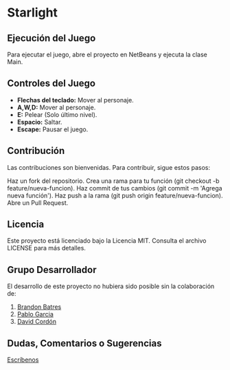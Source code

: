 # Starlight

## Ejecución del Juego
Para ejecutar el juego, abre el proyecto en NetBeans y ejecuta la clase Main.

## Controles del Juego
- **Flechas del teclado:** Mover al personaje.
- **A,W,D:** Mover al personaje.
- **E:** Pelear (Solo último nivel).
- **Espacio:** Saltar.
- **Escape:** Pausar el juego.

## Contribución
Las contribuciones son bienvenidas. Para contribuir, sigue estos pasos:

Haz un fork del repositorio.
Crea una rama para tu función (git checkout -b feature/nueva-funcion).
Haz commit de tus cambios (git commit -m 'Agrega nueva función').
Haz push a la rama (git push origin feature/nueva-funcion).
Abre un Pull Request.

## Licencia
Este proyecto está licenciado bajo la Licencia MIT. Consulta el archivo LICENSE para más detalles.

## Grupo Desarrollador
El desarrollo de este proyecto no hubiera sido posible sin la colaboración de:
1. [Brandon Batres](https://www.instagram.com/l3ostrxnge_/)
2. [Pablo Garcia](https://www.instagram.com/farfaxx9/)
3. [David Cordón](https://www.instagram.com/davco____/)

## Dudas, Comentarios o Sugerencias
   [Escríbenos](mailto:dudasjbfd@gmail.com?subject=Consulta&body=Hola,%20necesito%20más%20información%20sobre%20tu%20proyecto.)

